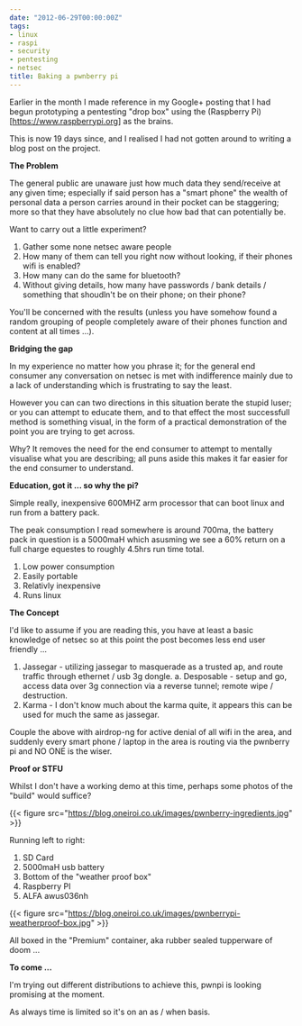 ```yaml
---
date: "2012-06-29T00:00:00Z"
tags:
- linux
- raspi
- security
- pentesting
- netsec
title: Baking a pwnberry pi
---
```


Earlier in the month I made reference in my Google+ posting that I had begun prototyping a pentesting "drop box" using the (Raspberry Pi)[https://www.raspberrypi.org] as the brains.

This is now 19 days since, and I realised I had not gotten around to writing a blog post on the project.

<strong>The Problem</strong>

The general public are unaware just how much data they send/receive at any given time; especially if said person has a "smart phone" the wealth of personal data a person carries around in their pocket can be staggering; more so that they have absolutely no clue how bad that can potentially be.

Want to carry out a little experiment?

1. Gather some none netsec aware people
2. How many of them can tell you right now without looking, if their phones wifi is enabled?
3. How many can do the same for bluetooth?
4. Without giving details, how many have passwords / bank details / something that shoudln't be on their phone; on their phone?

You'll be concerned with the results (unless you have somehow found a random grouping of people completely aware of their phones function and content at all times ...).
 
<strong>Bridging the gap</strong>

In my experience no matter how you phrase it; for the general end consumer any conversation on netsec is met with indifference mainly due to a lack of understanding which is frustrating to say the least.

However you can can two directions in this situation berate the stupid luser; or you can attempt to educate them, and to that effect the most successfull method is something visual, in the form of a practical demonstration of the point you are trying to get across.

Why? It removes the need for the end consumer to attempt to mentally visualise what you are describing; all puns aside this makes it far easier for the end consumer to understand.

<strong>Education, got it ... so why the pi?</strong>

Simple really, inexpensive 600MHZ arm processor that can boot linux and run from a battery pack.

 The peak consumption I read somewhere is around 700ma, the battery pack in question is a 5000maH which asusming we see a 60% return on a full charge equestes to roughly 4.5hrs run time total.

1. Low power consumption
2. Easily portable
3. Relativly inexpensive
4. Runs linux


<strong>The Concept</strong>

I'd like to assume if you are reading this, you have at least a basic knowledge of netsec so at this point the post becomes less end user friendly ...

1. Jassegar - utilizing jassegar to masquerade as a trusted ap, and route traffic through ethernet / usb 3g dongle.
    a. Desposable - setup and go, access data over 3g connection via a reverse tunnel; remote wipe / destruction.
2. Karma - I don't know much about the karma quite, it appears this can be used for much the same as jassegar.

Couple the above with airdrop-ng for active denial of all wifi in the area, and suddenly every smart phone / laptop in the area is routing via the pwnberry pi and NO ONE is the wiser.

<strong>Proof or STFU</strong>

Whilst I don't have a working demo at this time, perhaps some photos of the "build" would suffice?

{{< figure src="https://blog.oneiroi.co.uk/images/pwnberry-ingredients.jpg" >}}

Running left to right:

1. SD Card
2. 5000maH usb battery
3. Bottom of the "weather proof box"
4. Raspberry PI
5. ALFA awus036nh

{{< figure src="https://blog.oneiroi.co.uk/images/pwnberrypi-weatherproof-box.jpg" >}}

All boxed in the "Premium" container, aka rubber sealed tupperware of doom ...

<strong>To come ...</strong>

I'm trying out different distributions to achieve this, pwnpi is looking promising at the moment.

As always time is limited so it's on an as / when basis.


